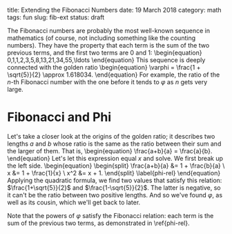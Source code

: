 title: Extending the Fibonacci Numbers
date: 19 March 2018
category: math
tags: fun
slug: fib-ext
status: draft

The Fibonacci numbers are probably the most well-known sequence in mathematics (of course, not including something like the counting numbers).
They have the property that each term is the sum of the two previous terms, and the first two terms are 0 and 1:
\begin{equation}
	0,1,1,2,3,5,8,13,21,34,55,\ldots
\end{equation}
This sequence is deeply connected with the golden ratio
\begin{equation}
	\varphi = \frac{1 + \sqrt{5}}{2} \approx 1.618034.
\end{equation}
For example, the ratio of the $n$-th Fibonacci number with the one before it tends to $\varphi$ as $n$ gets very large.

# Fibonacci and Phi
Let's take a closer look at the origins of the golden ratio; it describes two lengths $a$ and $b$ whose ratio is the same as the ratio between their sum and the larger of them.
That is,
\begin{equation}
	\frac{a+b}{a} = \frac{a}{b}.
\end{equation}
Let's let this expression equal $x$ and solve.
We first break up the left side.
\begin{equation}
	\begin{split}
		\frac{a+b}{a} &= 1 + \frac{b}{a} \\
		x &= 1 + \frac{1}{x} \\
		x^2 &= x + 1.
	\end{split}
	\label{phi-rel}
\end{equation}
Applying the quadratic formula, we find two values that satisfy this relation: $\frac{1+\sqrt{5}}{2}$ and $\frac{1-\sqrt{5}}{2}$.
The latter is negative, so it can't be the ratio between two positive lengths.
And so we've found $\varphi$, as well as its cousin, which we'll get back to later.

Note that the powers of $\varphi$ satisfy the Fibonacci relation: each term is the sum of the previous two terms, as demonstrated in \ref{phi-rel}.